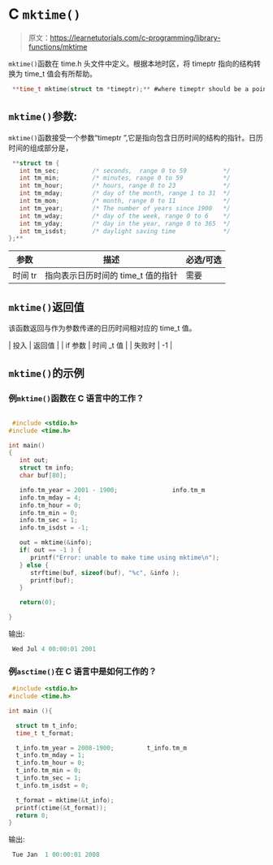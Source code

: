 # C `mktime()`

> 原文：<https://learnetutorials.com/c-programming/library-functions/mktime>

`mktime()`函数在 time.h 头文件中定义。根据本地时区，将 timeptr 指向的结构转换为 time_t 值会有所帮助。

```c
 **time_t mktime(struct tm *timeptr);** #where timeptr should be a pointer 

```

## `mktime()`参数:

`mktime()`函数接受一个参数“timeptr ”,它是指向包含日历时间的结构的指针。日历时间的组成部分是，

```c
 **struct tm {
   int tm_sec;         /* seconds,  range 0 to 59          */
   int tm_min;         /* minutes, range 0 to 59           */
   int tm_hour;        /* hours, range 0 to 23             */
   int tm_mday;        /* day of the month, range 1 to 31  */
   int tm_mon;         /* month, range 0 to 11             */
   int tm_year;        /* The number of years since 1900   */
   int tm_wday;        /* day of the week, range 0 to 6    */
   int tm_yday;        /* day in the year, range 0 to 365  */
   int tm_isdst;       /* daylight saving time             */
};** 
```

| ****参数**** | ****描述**** | ****必选/可选**** |
| --- | --- | --- |
| 时间 tr | 指向表示日历时间的 time_t 值的指针 | 需要 |

## `mktime()`返回值

该函数返回与作为参数传递的日历时间相对应的 time_t 值。

| 投入 | 返回值 |
| if 参数 | 时间 _t 值 |
| 失败时 | -1 |

## `mktime()`的示例

### 例`mktime()`函数在 C 语言中的工作？

```c

 #include <stdio.h>
#include <time.h>

int main()
{
   int out;
   struct tm info;
   char buf[80];

   info.tm_year = 2001 - 1900;               info.tm_m
   info.tm_mday = 4;
   info.tm_hour = 0;
   info.tm_min = 0;
   info.tm_sec = 1;
   info.tm_isdst = -1;

   out = mktime(&info);
   if( out == -1 ) {
      printf("Error: unable to make time using mktime\n");
   } else {
      strftime(buf, sizeof(buf), "%c", &info );
      printf(buf);
   }

   return(0);

} 

```

输出:

```c
 Wed Jul 4 00:00:01 2001 
```

### 例`asctime()`在 C 语言中是如何工作的？

```c
 #include <stdio.h>
#include <time.h>

int main (){

  struct tm t_info;
  time_t t_format;

  t_info.tm_year = 2008-1900;         t_info.tm_m
  t_info.tm_mday = 1;
  t_info.tm_hour = 0;
  t_info.tm_min = 0;
  t_info.tm_sec = 1;
  t_info.tm_isdst = 0;

  t_format = mktime(&t_info);
  printf(ctime(&t_format));
  return 0;
} 

```

输出:

```c
 Tue Jan  1 00:00:01 2008 
```